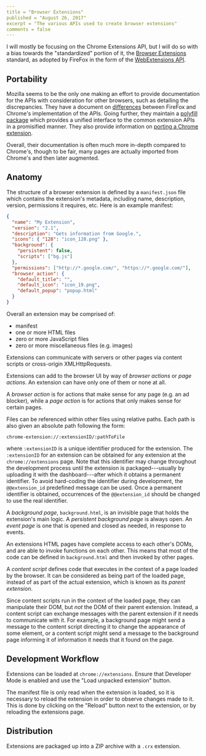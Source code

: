 ```yaml
---
title = "Browser Extensions"
published = "August 26, 2017"
excerpt = "The various APIs used to create browser extensions"
comments = false
---
```


I will mostly be focusing on the Chrome Extensions API, but I will do so with a bias towards the "standardized" portion of it, the [Browser Extensions] standard, as adopted by FireFox in the form of the [WebExtensions API].

[Browser Extensions]: https://browserext.github.io/browserext/
[WebExtensions API]: https://developer.mozilla.org/en-US/Add-ons/WebExtensions

<toc />

## Portability

Mozilla seems to be the only one making an effort to provide documentation for the APIs with consideration for other browsers, such as detailing the discrepancies. They have a document on [differences][webextension-differences] between FireFox and Chrome's implementation of the APIs. Going further, they maintain a [polyfill package] which provides a unified interface to the common extension APIs in a promisified manner. They also provide information on [porting a Chrome extension].

[webextension-differences]: https://developer.mozilla.org/en-US/Add-ons/WebExtensions/Chrome_incompatibilities
[polyfill package]: https://github.com/mozilla/webextension-polyfill
[porting a Chrome extension]: https://developer.mozilla.org/en-US/Add-ons/WebExtensions/Porting_a_Google_Chrome_extension

Overall, their documentation is often much more in-depth compared to Chrome's, though to be fair, many pages are actually imported from Chrome's and then later augmented.

## Anatomy

The structure of a browser extension is defined by a `manifest.json` file which contains the extension's metadata, including name, description, version, permissions it requires, etc. Here is an example manifest:

``` json
{
  "name": "My Extension",
  "version": "2.1",
  "description": "Gets information from Google.",
  "icons": { "128": "icon_128.png" },
  "background": {
    "persistent": false,
    "scripts": ["bg.js"]
  },
  "permissions": ["http://*.google.com/", "https://*.google.com/"],
  "browser_action": {
    "default_title": "",
    "default_icon": "icon_19.png",
    "default_popup": "popup.html"
  }
}
```

Overall an extension may be comprised of:

* manifest
* one or more HTML files
* zero or more JavaScript files
* zero or more miscellaneous files (e.g. images)

Extensions can communicate with servers or other pages via content scripts or cross-origin XMLHttpRequests.

Extensions can add to the browser UI by way of _browser actions_ or _page actions_. An extension can have only one of them or none at all.

A _browser action_ is for actions that make sense for any page (e.g. an ad blocker), while a _page action_ is for actions that only makes sense for certain pages.

Files can be referenced within other files using relative paths. Each path is also given an absolute path following the form:

```
chrome-extension://:extensionID/:pathToFile
```

where `:extensionID` is a unique identifier produced for the extension. The `:extensionID` for an extension can be obtained for any extension at the `chrome://extensions` page. Note that this identifier may change throughout the development process until the extension is packaged---usually by uploading it with the dashboard---after which it obtains a permanent identifier. To avoid hard-coding the identifier during development, the `@@extension_id` predefined message can be used. Once a permanent identifier is obtained, occurrences of the `@@extension_id` should be changed to use the real identifier.

A _background page_, `background.html`, is an invisible page that holds the extension's main logic. A _persistent background page_ is always open. An _event page_ is one that is opened and closed as needed, in response to events.

An extensions HTML pages have complete access to each other's DOMs, and are able to invoke functions on each other. This means that most of the code can be defined in `background.html` and then invoked by other pages.

A _content script_ defines code that executes in the context of a page loaded by the browser. It can be considered as being part of the loaded page, instead of as part of the actual extension, which is known as its _parent extension_.

Since content scripts run in the context of the loaded page, they can manipulate their DOM, but _not_ the DOM of their parent extension. Instead, a content script can exchange messages with the parent extension if it needs to communicate with it. For example, a background page might send a message to the content script directing it to change the appearance of some element, or a content script might send a message to the background page informing it of information it needs that it found on the page.

## Development Workflow

Extensions can be loaded at `chrome://extensions`. Ensure that Developer Mode is enabled and use the "Load unpacked extension" button.

The manifest file is only read when the extension is loaded, so it is necessary to reload the extension in order to observe changes made to it. This is done by clicking on the "Reload" button next to the extension, or by reloading the extensions page.

## Distribution

Extensions are packaged up into a ZIP archive with a `.crx` extension.
